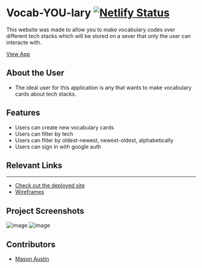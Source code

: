 # Vocab-YOU-lary [![Netlify Status](https://api.netlify.com/api/v1/badges/d1c245f4-c846-4ab8-bda4-639c62f4b2d2/deploy-status)](https://masons-vocab-you-lary.netlify.app/)

<!-- update the netlify badge above with your own badge that you can find at n](https://masons-vocab-you-lary.netlify.app/)etlify under settings/general#status-badges -->

This website was made to allow you to make vocabulary codes over different tech stacks which will be stored on a sever that only the user can interacte with.

[View App](https://masons-vocab-you-lary.netlify.app/)

## About the User <!-- This is a scaled down user persona -->
- The ideal user for this application is any that wants to make vocabulary cards about tech stacks.

## Features <!-- List your app features using bullets! Do NOT use a paragraph. No one will read that! -->
- Users can create new vocabulary cards
- Users can filter by tech
- Users can filter by oldest-newest, newest-oldest, alphabetically
- Users can sign in with google auth

## Relevant Links <!-- Link to all the things that are required outside of the ones that have their own section -->
***
- [Check out the deployed site](https://masons-vocab-you-lary.netlify.app/)
- [Wireframes](https://www.figma.com/file/1asf9N3jcZdRVy2HKpi8sv/Untitled?type=design&t=Qo5F0H385cTeFfgo-0)

## Project Screenshots <!-- These can be inside of your project. Look at the repos from class and see how the images are included in the readme -->
![image](https://github.com/Mason-Austin/INDIVIDUAL-ASSESSMENT-vocab-YOU-lary/assets/122314974/5a562e25-ac7e-4d88-858b-6067fe41c13a)
![image](https://github.com/Mason-Austin/INDIVIDUAL-ASSESSMENT-vocab-YOU-lary/assets/122314974/1e8ed2d7-d41e-4610-8deb-22aaea28e6b5)

## Contributors
- [Mason Austin](https://github.com/Mason-Austin)
